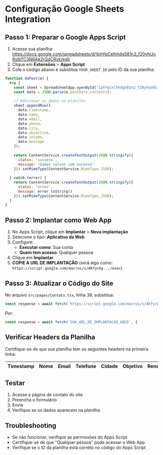 # Configuração Google Sheets Integration

## Passo 1: Preparar o Google Apps Script

1. Acesse sua planilha: https://docs.google.com/spreadsheets/d/1phYgCelhhdg581n2_f20yhUoRsIbTC3N6Ae2rQdCRvk/edit
2. Clique em **Extensões** > **Apps Script**
3. Cole o código abaixo e substitua `YOUR_SHEET_ID` pelo ID da sua planilha:

```javascript
function doPost(e) {
  try {
    const sheet = SpreadsheetApp.openById('1phYgCelhhdg581n2_f20yhUoRsIbTC3N6Ae2rQdCRvk').getActiveSheet();
    const data = JSON.parse(e.postData.contents);
    
    // Adicionar os dados na planilha
    sheet.appendRow([
      data.timestamp,
      data.name,
      data.email,
      data.phone,
      data.city,
      data.objective,
      data.income,
      data.message
    ]);
    
    return ContentService.createTextOutput(JSON.stringify({
      status: 'success',
      message: 'Dados salvos com sucesso'
    })).setMimeType(ContentService.MimeType.JSON);
    
  } catch (error) {
    return ContentService.createTextOutput(JSON.stringify({
      status: 'error',
      message: error.toString()
    })).setMimeType(ContentService.MimeType.JSON);
  }
}
```

## Passo 2: Implantar como Web App

1. No Apps Script, clique em **Implantar** > **Nova implantação**
2. Selecione o tipo: **Aplicativo da Web**
3. Configure:
   - **Executar como**: Sua conta
   - **Quem tem acesso**: Qualquer pessoa
4. Clique em **Implantar**
5. **COPIE A URL DE IMPLANTAÇÃO** (será algo como: `https://script.google.com/macros/s/AKfycby.../exec`)

## Passo 3: Atualizar o Código do Site

No arquivo `src/pages/Contato.tsx`, linha 39, substitua:

```typescript
const response = await fetch('https://script.google.com/macros/s/AKfycbzYOUR_DEPLOYMENT_ID/exec', {
```

Por:

```typescript
const response = await fetch('SUA_URL_DE_IMPLANTACAO_AQUI', {
```

## Verificar Headers da Planilha

Certifique-se de que sua planilha tem os seguintes headers na primeira linha:

| Timestamp | Nome | Email | Telefone | Cidade | Objetivo | Renda | Mensagem |
|-----------|------|-------|----------|--------|----------|-------|----------|

## Testar

1. Acesse a página de contato do site
2. Preencha o formulário
3. Envie
4. Verifique se os dados aparecem na planilha

## Troubleshooting

- Se não funcionar, verifique as permissões do Apps Script
- Certifique-se de que "Qualquer pessoa" pode acessar o Web App
- Verifique se o ID da planilha está correto no código do Apps Script
